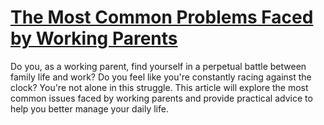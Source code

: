 
# [The Most Common Problems Faced by Working Parents](https://www.mindhaste.com/t/problems/the-most-common-problems-faced-by-working-parents-390)

Do you, as a working parent, find yourself in a perpetual battle between family life and work? Do you feel like you're constantly racing against the clock? You're not alone in this struggle. This article will explore the most common issues faced by working parents and provide practical advice to help you better manage your daily life.
    
